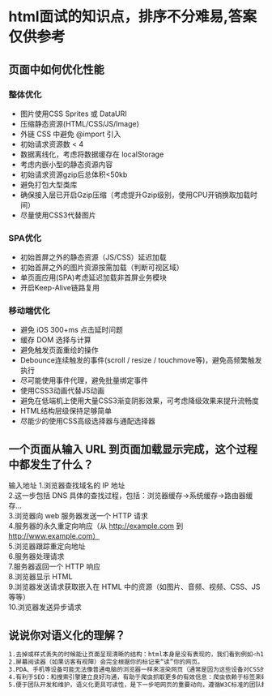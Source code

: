 # html面试的知识点，排序不分难易,答案仅供参考
## 页面中如何优化性能
### 整体优化
- 图片使用CSS Sprites 或 DataURI
- 压缩静态资源(HTML/CSS/JS/Image)
- 外链 CSS 中避免 @import 引入
- 初始请求资源数 < 4
- 数据离线化，考虑将数据缓存在 localStorage
- 考虑内嵌小型的静态资源内容
- 初始请求资源gzip后总体积<50kb
- 避免打包大型类库
- 确保接入层已开启Gzip压缩（考虑提升Gzip级别，使用CPU开销换取加载时间）
- 尽量使用CSS3代替图片

### SPA优化
- 初始首屏之外的静态资源（JS/CSS）延迟加载
- 初始首屏之外的图片资源按需加载（判断可视区域）
- 单页面应用(SPA)考虑延迟加载非首屏业务模块
- 开启Keep-Alive链路复用

### 移动端优化

- 避免 iOS 300+ms 点击延时问题
- 缓存 DOM 选择与计算
- 避免触发页面重绘的操作
- Debounce连续触发的事件(scroll / resize / touchmove等)，避免高频繁触发执行
- 尽可能使用事件代理，避免批量绑定事件
- 使用CSS3动画代替JS动画
- 避免在低端机上使用大量CSS3渐变阴影效果，可考虑降级效果来提升流畅度
- HTML结构层级保持足够简单
- 尽能少的使用CSS高级选择器与通配选择器

## 一个页面从输入 URL 到页面加载显示完成，这个过程中都发生了什么？
输入地址
1.浏览器查找域名的 IP 地址   
2.这一步包括 DNS 具体的查找过程，包括：浏览器缓存->系统缓存->路由器缓存…   
3.浏览器向 web 服务器发送一个 HTTP 请求   
4.服务器的永久重定向响应（从 http://example.com 到 http://www.example.com）   
5.浏览器跟踪重定向地址   
6.服务器处理请求   
7.服务器返回一个 HTTP 响应   
8.浏览器显示 HTML   
9.浏览器发送请求获取嵌入在 HTML 中的资源（如图片、音频、视频、CSS、JS等等）   
10.浏览器发送异步请求   

## 说说你对语义化的理解？
```bash
1.去掉或样式丢失的时候能让页面呈现清晰的结构：html本身是没有表现的，我们看到例如<h1>是粗体，字体大小2em，加粗；<strong>是加粗的，不要认为这是html的表现，这些其实html默认的css样式在起作用，所以去掉或样式丢失的时候能让页面呈现清晰的结构不是语义化的HTML结构的优点，但是浏览器都有有默认样式，默认样式的目的也是为了更好的表达html的语义，可以说浏览器的默认样式和语义化的HTML结构是不可分割的。
2.屏幕阅读器（如果访客有视障）会完全根据你的标记来“读”你的网页。
3.PDA、手机等设备可能无法像普通电脑的浏览器一样来渲染网页（通常是因为这些设备对CSS的支持较弱）。
4.有利于SEO：和搜索引擎建立良好沟通，有助于爬虫抓取更多的有效信息：爬虫依赖于标签来确定上下文和各个关键字的权重。
5.便于团队开发和维护，语义化更具可读性，是下一步吧网页的重要动向，遵循W3C标准的团队都遵循这个标准，可以减少差异化。
```
